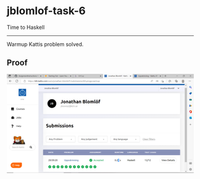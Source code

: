 # jblomlof-task-6
Time to Haskell
***
Warmup Kattis problem solved.

## Proof

![Warmup.PNG](/proof/Warmup.png)
